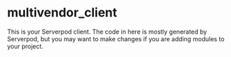 # multivendor_client

This is your Serverpod client. The code in here is mostly generated by
Serverpod, but you may want to make changes if you are adding modules to your
project.
